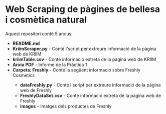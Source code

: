 # Web Scraping de pàgines de bellesa i cosmètica natural

Aquest repositori conté 5 arxius:
<ul>
  <li><strong>README.md</strong></li>
  <li><strong>KriimScraper.py</strong> - Conté l'script per extreure informació de la pàgina web de KRIIM</li>
  <li><strong>kriimTable.csv</strong> - Conté informació extreta de la pàgina web de KRIIM</li>
  <li><strong>Arxiu PDF</strong> - Informe de la Pràctica 1</li>
  <li><strong>Carpeta: Freshly</strong> - Conté la següent informació sobre Freshly Cosmetics</li>
  <ul>
    <li><strong>dataFreshly.py</strong> - Conté l'script per extreure informació de la pàgina web de Freshly</li>
    <li><strong>FreshlyDataSet.csv</strong> - Conté informació extreta de la pàgina web de Freshly</li>
    <li><strong>images</strong> - Imatges dels productes de Freshly</li>
  </ul>
</ul>
